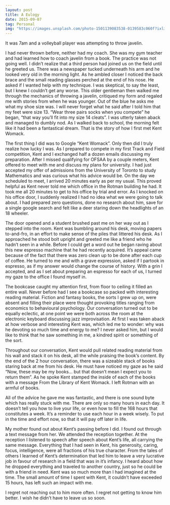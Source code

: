 ```yaml
---
layout: post
title: A Eulogy
date: 2015-09-07
tag: Personal
img: "https://images.unsplash.com/photo-1501139083538-0139583c060f?ixlib=rb-0.3.5&q=80&fm=jpg&crop=entropy&cs=tinysrgb&w=1080&fit=max&ixid=eyJhcHBfaWQiOjExNzczfQ&s=0c318ce9d82409b26cbe67ae573b2ac1"
---
```


It was 7am and a volleyball player was attempting to throw javelin.

I had never thrown before, neither had my coach. She was my gym teacher and had learned how to coach javelin from a book. The practice was not going well. I didn’t realize that a third person had joined us on the field until he greeted us. There was a newspaper tucked underneath his arm and he looked very old in the morning light. As he ambled closer I noticed the back brace and the small reading glasses perched at the end of his nose. He asked if I wanted help with my technique. I was skeptical, to say the least, but I knew I couldn’t get any worse. This older gentleman then walked me through the mechanics of throwing a javelin, critiqued my form and regaled me with stories from when he was younger. Out of the blue he asks me what my shoe size was. I will never forget what he said after I told him that my feet were size 13. “Wear three pairs socks when you compete” he began, “that way you’ll fit into my size 14 cleats”. I was utterly taken aback and managed to dumbly nod. As I walked back to school, the morning felt like it had been a fantastical dream. That is the story of how I first met Kent Womack.

The first thing I did was to Google “Kent Womack”. Only then did I truly realize how lucky I was. As I prepared to compete in my first Track and Field competition, Kent and I exchanged half a dozen emails discussing my preparation. After I missed qualifying for OFSAA by a couple meters, Kent offered to meet with me and discuss my plans for university. I had just accepted my offer of admissions from the University of Toronto to study Mathematics and was curious what his advice would be. On the day we scheduled to meet, I arrived 20 minutes early as per my usual. This proved helpful as Kent never told me which office in the Rotman building he had. It took me all 20 minutes to get to his office by trial and error. As I knocked on his office door, I suddenly realized I had no idea what we were going to talk about. I had prepared zero questions, done no research about him, save for a single google search and felt like a deer staring down the headlights of an 18 wheeler.

The door opened and a student brushed past me on her way out as I stepped into the room. Kent was bumbling around his desk, moving papers to-and-fro, in an effort to make sense of the piles that littered his desk. As I approached he stood bolt upright and greeted me like a friend who he hadn’t seen in a while. Before I could get a word out he began raving about this new espresso machine that he had recently acquired. It’s appeal came because of the fact that there was zero clean up to be done after each cup of coffee. He turned to me and with a grave expression, asked if I partook in espresso, as if my answer would change the course of history. With a grin I accepted, and as I set about preparing an espresso for each of us, I turned my gaze to the office I found myself in.

The bookcase caught my attention first, from floor to ceiling it filled an entire wall. Never before had I see a bookcase so packed with interesting reading material. Fiction and fantasy books, the sorts I grew up on, were absent and filling their place were thought provoking titles ranging from economics to behavioural psychology. Our conversation turned out to be equally eclectic, at one point we were both across the room at the electronic keyboard discussing jazz improvisation. At first I was taken aback at how verbose and interesting Kent was, which led me to wonder: why was he devoting so much time and energy to me? I never asked him, but I would like to think that he saw something in me, a kindred spirit or something of the sort.

Throughout our conversation, Kent would pull related reading material from his wall and stack it on his desk, all the while praising the book’s content. By the end of the 2 hour conversation, there was a sizeable stack of books staring back at me from his desk. He must have noticed my gaze as he said “Now, these may be my books… but that doesn’t mean I expect you to return them”. As he spoke Kent stamped the inside of each of the books with a message From the Library of Kent Womack. I left Rotman with an armful of books.

All of the advice he gave me was fantastic, and there is one sound byte which has really stuck with me. There are only so many hours in each day. It doesn’t tell you how to live your life, or even how to fill the 168 hours that constitutes a week. It’s a reminder to use each hour in a week wisely. To put in the time and effort now, so that it will pay off later in life.

My mother found out about Kent’s passing before I did. I found out through a text message from her. We attended the reception together. At the reception I listened to speech after speech about Kent’s life, all carrying the same message. Everything that I had seen in Kent, his generosity, caring, focus, intelligence, were all fractions of his true character. From the tales of others I learned of Kent’s determination that led him to leave a very lucrative job in favour of research in a field that was in it’s infancy. I heard about how he dropped everything and traveled to another country, just so he could be with a friend in need. Kent was so much more than I had imagined at the time. The small amount of time I spent with Kent, it couldn’t have exceeded 15 hours, has left such an impact with me.

I regret not reaching out to him more often. I regret not getting to know him better. I wish he didn’t have to leave us so soon.
